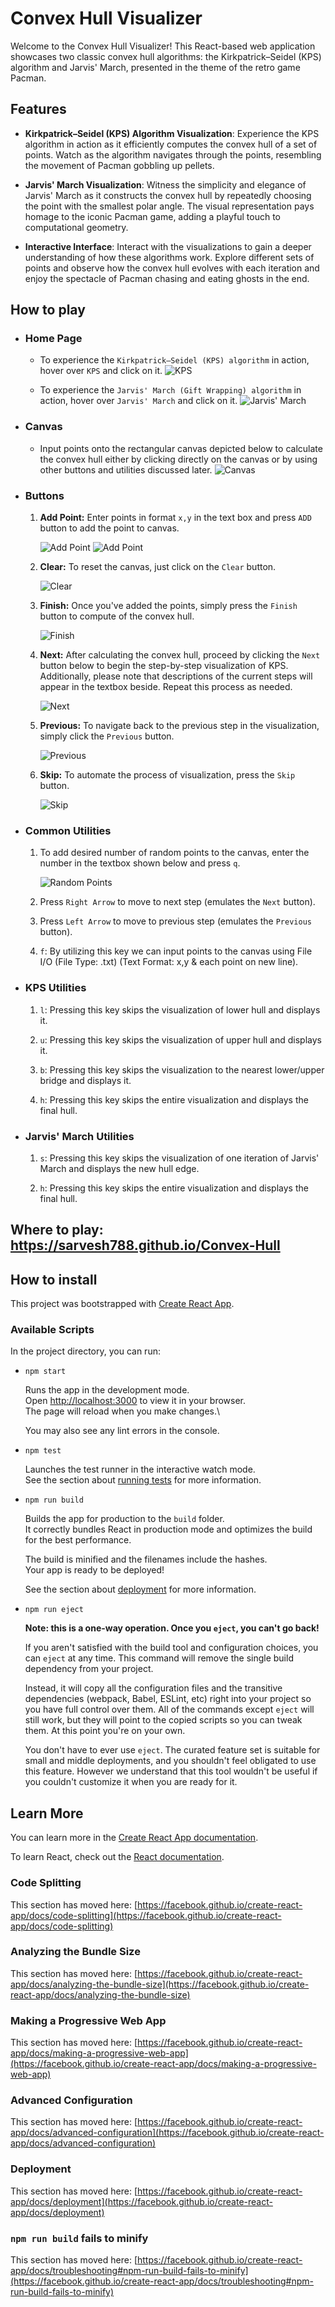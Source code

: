 # Convex Hull Visualizer

Welcome to the Convex Hull Visualizer! This React-based web application showcases two classic convex hull algorithms: the Kirkpatrick–Seidel (KPS) algorithm and Jarvis' March, presented in the theme of the retro game Pacman.

## Features

- **Kirkpatrick–Seidel (KPS) Algorithm Visualization**: 
Experience the KPS algorithm in action as it efficiently computes the convex hull of a set of points. Watch as the algorithm navigates through the points, resembling the movement of Pacman gobbling up pellets.

- **Jarvis' March Visualization**: Witness the simplicity and elegance of Jarvis' March as it constructs the convex hull by repeatedly choosing the point with the smallest polar angle. The visual representation pays homage to the iconic Pacman game, adding a playful touch to computational geometry.

- **Interactive Interface**: Interact with the visualizations to gain a deeper understanding of how these algorithms work. Explore different sets of points and observe how the convex hull evolves with each iteration and enjoy the spectacle of Pacman chasing and eating ghosts in the end.

## How to play

- ### Home Page
    - To experience the `Kirkpatrick–Seidel (KPS) algorithm` in action, hover over `KPS` and click on it.
![KPS](./imgs/kps-yellow.jpg "KPS")

    - To experience the `Jarvis' March (Gift Wrapping) algorithm` in action, hover over `Jarvis' March` and click on it.
![Jarvis' March](./imgs/jarvis-white.jpg "Jarvis' March")


- ### Canvas
    - Input points onto the rectangular canvas depicted below to calculate the convex hull either by clicking directly on the canvas or by using other buttons and utilities discussed later.
![Canvas](./imgs/canvas.jpg "Canvas")


- ### Buttons
    1. **Add Point:** Enter points in format `x,y` in the text box and press `ADD` button to add the point to canvas.

        ![Add Point](./imgs/enter-point.jpg "Add Point")
        ![Add Point](./imgs/add.jpg "Add Point")

    2. **Clear:** To reset the canvas, just click on the `Clear` button.

        ![Clear](./imgs/bin.jpg "Clear")

    3. **Finish:** Once you've added the points, simply press the `Finish` button to compute of the convex hull.

        ![Finish](./imgs/play.jpg "Finish")

    4. **Next:** After calculating the convex hull, proceed by clicking the `Next` button below to begin the step-by-step visualization of KPS. Additionally, please note that descriptions of the current steps will appear in the textbox beside. Repeat this process as needed.

        ![Next](./imgs/next.jpg "Next")

    5. **Previous:** To navigate back to the previous step in the visualization, simply click the `Previous` button.

        ![Previous](./imgs/prev.jpg "Previous")

    6. **Skip:** To automate the process of visualization, press the `Skip` button.

        ![Skip](./imgs/skip.jpg "Skip")
    

- ### Common Utilities
    1. To add desired number of random points to the canvas, enter the number in the textbox shown below and press `q`.

        ![Random Points](./imgs/target-score.jpg "Random Points")

    2. Press `Right Arrow` to move to next step (emulates the `Next` button).

    3. Press `Left Arrow` to move to previous step (emulates the `Previous` button).

    4. `f`: By utilizing this key we can input points to the canvas using File I/O (File Type: .txt) (Text Format: x,y & each point on new line).


- ###  KPS Utilities
    1. `l`: Pressing this key skips the visualization of lower hull and displays it.

    2. `u`: Pressing this key skips the visualization of upper hull and displays it.

    3. `b`: Pressing this key skips the visualization to the nearest lower/upper bridge and displays it.

    4. `h`: Pressing this key skips the entire visualization and displays the final hull.


- ###  Jarvis' March Utilities
    1. `s`: Pressing this key skips the visualization of one iteration of Jarvis' March and displays the new hull edge.

    2. `h`: Pressing this key skips the entire visualization and displays the final hull.

        
## Where to play: https://sarvesh788.github.io/Convex-Hull


## How to install

This project was bootstrapped with [Create React App](https://github.com/facebook/create-react-app).

### Available Scripts

In the project directory, you can run:

- `npm start`

    Runs the app in the development mode.\
Open [http://localhost:3000](http://localhost:3000) to view it in your browser.\
The page will reload when you make changes.\

    You may also see any lint errors in the console.

- `npm test`

    Launches the test runner in the interactive watch mode.\
See the section about [running tests](https://facebook.github.io/create-react-app/docs/running-tests) for more information.

- `npm run build`

    Builds the app for production to the `build` folder.\
It correctly bundles React in production mode and optimizes the build for the best performance.

    The build is minified and the filenames include the hashes.\
Your app is ready to be deployed!

    See the section about [deployment](https://facebook.github.io/create-react-app/docs/deployment) for more information.

- `npm run eject`

    **Note: this is a one-way operation. Once you `eject`, you can't go back!**

    If you aren't satisfied with the build tool and configuration choices, you can `eject` at any time. This command will remove the single build dependency from your project.

    Instead, it will copy all the configuration files and the transitive dependencies (webpack, Babel, ESLint, etc) right into your project so you have full control over them. All of the commands except `eject` will still work, but they will point to the copied scripts so you can tweak them. At this point you're on your own.

    You don't have to ever use `eject`. The curated feature set is suitable for small and middle deployments, and you shouldn't feel obligated to use this feature. However we understand that this tool wouldn't be useful if you couldn't customize it when you are ready for it.

## Learn More

You can learn more in the [Create React App documentation](https://facebook.github.io/create-react-app/docs/getting-started).

To learn React, check out the [React documentation](https://reactjs.org/).

### Code Splitting

This section has moved here: [https://facebook.github.io/create-react-app/docs/code-splitting](https://facebook.github.io/create-react-app/docs/code-splitting)

### Analyzing the Bundle Size

This section has moved here: [https://facebook.github.io/create-react-app/docs/analyzing-the-bundle-size](https://facebook.github.io/create-react-app/docs/analyzing-the-bundle-size)

### Making a Progressive Web App

This section has moved here: [https://facebook.github.io/create-react-app/docs/making-a-progressive-web-app](https://facebook.github.io/create-react-app/docs/making-a-progressive-web-app)

### Advanced Configuration

This section has moved here: [https://facebook.github.io/create-react-app/docs/advanced-configuration](https://facebook.github.io/create-react-app/docs/advanced-configuration)

### Deployment

This section has moved here: [https://facebook.github.io/create-react-app/docs/deployment](https://facebook.github.io/create-react-app/docs/deployment)

### `npm run build` fails to minify

This section has moved here: [https://facebook.github.io/create-react-app/docs/troubleshooting#npm-run-build-fails-to-minify](https://facebook.github.io/create-react-app/docs/troubleshooting#npm-run-build-fails-to-minify)
